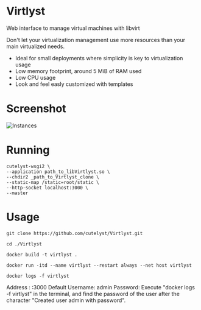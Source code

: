 # Virtlyst
Web interface to manage virtual machines with libvirt

Don't let your virtualization management use more resources than your main virtualized needs.

 * Ideal for small deployments where simplicity is key to virtualization usage
 * Low memory footprint, around 5 MiB of RAM used
 * Low CPU usage
 * Look and feel easly customized with templates
 
# Screenshot

![Instances](http://i67.tinypic.com/161yn1d.png)

# Running

    cutelyst-wsgi2 \
    --application path_to_libVirtlyst.so \
    --chdir2 _path_to_Virtlyst_clone \
    --static-map /static=root/static \
    --http-socket localhost:3000 \
    --master

# Usage

    git clone https://github.com/cutelyst/Virtlyst.git

    cd ./Virtlyst

    docker build -t virtlyst .

    docker run -itd --name virtlyst --restart always --net host virtlyst 

    docker logs -f virtlyst

Address : <Your server ip>:3000
Default Username: admin
Password: 
Execute "docker logs -f virtlyst" in the terminal, and find the password of the user after the character "Created user admin with password".
